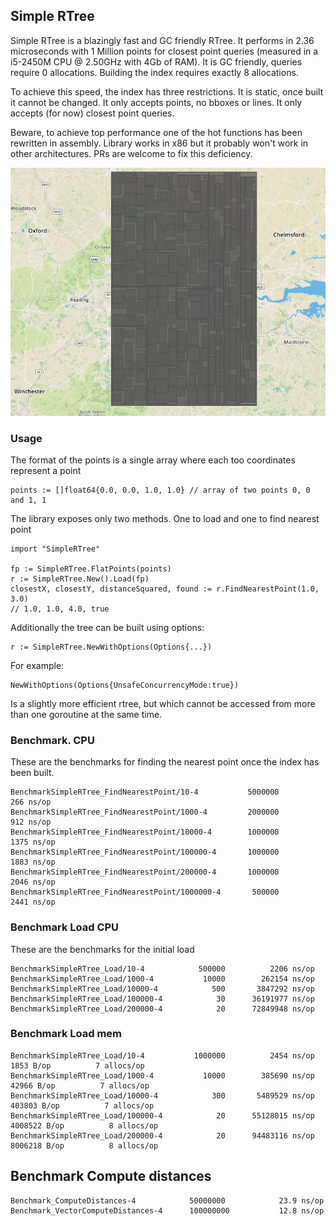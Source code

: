 ## Simple RTree

Simple RTree is a blazingly fast and GC friendly RTree. It performs in 2.36 microseconds with 1 Million points for closest point queries
(measured in a i5-2450M CPU @ 2.50GHz with 4Gb of RAM). It is GC friendly, queries require 0 allocations.
Building the index requires exactly 8 allocations.

To achieve this speed, the index has three restrictions. It is static, once built it cannot be changed.
It only accepts points, no bboxes or lines. It only accepts (for now) closest point queries.

Beware, to achieve top performance one of the hot functions has been rewritten in assembly.
Library works in x86 but it probably won't work in other architectures. PRs are welcome to fix this deficiency.

![Simple Recursive Layout](./example.png?raw=true "Simple Recursive Layout")

### Usage

The format of the points is a single array where each too coordinates represent a point

    points := []float64{0.0, 0.0, 1.0, 1.0} // array of two points 0, 0 and 1, 1

The library exposes only two methods. One to load and one to find nearest point

    import "SimpleRTree"

    fp := SimpleRTree.FlatPoints(points)
    r := SimpleRTree.New().Load(fp)
    closestX, closestY, distanceSquared, found := r.FindNearestPoint(1.0, 3.0)
    // 1.0, 1.0, 4.0, true

Additionally the tree can be built using options:

    r := SimpleRTree.NewWithOptions(Options{...})

For example:

    NewWithOptions(Options{UnsafeConcurrencyMode:true})

Is a slightly more efficient rtree, but which cannot be accessed from more than one goroutine at the same time.

### Benchmark. CPU

These are the benchmarks for finding the nearest point once the index has been built.

    BenchmarkSimpleRTree_FindNearestPoint/10-4      	 5000000	       266 ns/op
    BenchmarkSimpleRTree_FindNearestPoint/1000-4    	 2000000	       912 ns/op
    BenchmarkSimpleRTree_FindNearestPoint/10000-4   	 1000000	      1375 ns/op
    BenchmarkSimpleRTree_FindNearestPoint/100000-4  	 1000000	      1883 ns/op
    BenchmarkSimpleRTree_FindNearestPoint/200000-4  	 1000000	      2046 ns/op
    BenchmarkSimpleRTree_FindNearestPoint/1000000-4 	  500000	      2441 ns/op


### Benchmark Load CPU

These are the benchmarks for the initial load

    BenchmarkSimpleRTree_Load/10-4      	  500000	      2206 ns/op
    BenchmarkSimpleRTree_Load/1000-4    	   10000	    262154 ns/op
    BenchmarkSimpleRTree_Load/10000-4   	     500	   3847292 ns/op
    BenchmarkSimpleRTree_Load/100000-4  	      30	  36191977 ns/op
    BenchmarkSimpleRTree_Load/200000-4  	      20	  72849948 ns/op

### Benchmark Load mem

    BenchmarkSimpleRTree_Load/10-4      	 1000000	      2454 ns/op	    1853 B/op	       7 allocs/op
    BenchmarkSimpleRTree_Load/1000-4    	   10000	    385690 ns/op	   42966 B/op	       7 allocs/op
    BenchmarkSimpleRTree_Load/10000-4   	     300	   5489529 ns/op	  403803 B/op	       7 allocs/op
    BenchmarkSimpleRTree_Load/100000-4  	      20	  55128015 ns/op	 4008522 B/op	       8 allocs/op
    BenchmarkSimpleRTree_Load/200000-4  	      20	  94483116 ns/op	 8006218 B/op	       8 allocs/op

## Benchmark Compute distances

    Benchmark_ComputeDistances-4         	50000000	        23.9 ns/op
    Benchmark_VectorComputeDistances-4   	100000000	        12.8 ns/op




